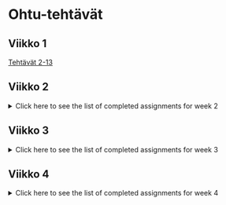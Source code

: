 # Ohtu-tehtävät

## Viikko 1
[Tehtävät 2-13](https://github.com/qubelka/ohtu-2019-viikko1)

## Viikko 2
<details>
<br><summary>Click here to see the list of completed assignments for week 2</summary><br/>  
<p>
<a href="https://github.com/qubelka/ohtu-tehtavat/tree/master/viikko2">
Tehtävät 1, 7-8, 12</a><br>
<a href="https://github.com/qubelka/ohtu-2019-viikko1/tree/master/src/main/java">
Tehtävä 2</a></br>
<a href="https://github.com/qubelka/ohtu-2019-viikko1/blob/master/.codeclimate.yml">
Tehtävä 3</a></br>
<a href="https://github.com/qubelka/ohtu-tehtavat/commit/acfc11bb82a37e1da902e5c23fffd9b10a7d98f9">
Tehtävä 9</a></br>
<a href="https://github.com/qubelka/ohtu-tehtavat/commit/e06a8d6ac8754adea3c80ead2b04586e02db7c03">
Tehtävä 10</a></br>
</p>
</details>

## Viikko 3  
<details>
<br><summary>Click here to see the list of completed assignments for week 3</summary><br/>  
<p>
<a href="https://github.com/qubelka/ohtu-tehtavat/commit/428d7f8f8dd340fd0ed1f5aff9890aba6c259607">
Tehtävät 1</a><br>
<a href="https://github.com/qubelka/ohtu-tehtavat/commit/607b13d1d6e981093f6f0e8588eefd6f3005a649">
Tehtävä 2</a></br>
<a href="https://github.com/qubelka/ohtu-tehtavat/commit/0ba9f12db0ccaedf482f9969e3b680634e71804d">
Tehtävä 3</a></br>
<a href="https://github.com/qubelka/ohtu-tehtavat/commit/2e9968f95220fa868f3bc58026e5019b0507fd47">
Tehtävä 4</a></br>
<a href="https://github.com/qubelka/ohtu-tehtavat/commit/684896c48cddb0d4be88902ba2881dd27d4f565e">
Tehtävä 5</a></br>
<a href="https://github.com/qubelka/ohtu-tehtavat/commit/ed3033db4d436c1f88b1d9d7afe3fe3214e8f347">
Tehtävä 6</a></br>
<a href="https://github.com/qubelka/ohtu-tehtavat/commit/59994b68d8ae44307aae2f55da19178f03e17d6e">
Tehtävä 8</a></br>
<a href="https://github.com/qubelka/ohtu-tehtavat/commit/aa12248882b4ca7616eeb9b8a28c5dd714cbdee7">
Tehtävä 9</a></br>
<a href="https://github.com/qubelka/ohtu-tehtavat/commit/f1bda4cdddf7bc24e0fbdf073436bd00f4a58e21">
Tehtävä 10</a></br>
<a href="https://github.com/qubelka/ohtu-tehtavat/commit/a53a4c50e60c93c6303a07d69f6764eaf7bd585d">
Tehtävä 11</a></br>
</p>
</details>

## Viikko 4  
<details>
<br><summary>Click here to see the list of completed assignments for week 4</summary><br/>  
<p>
<br>
<a href="https://github.com/qubelka/ohtu-tehtavat/commit/c39d556be3861c871121d2a9265368f8e022a6e7">
Tehtävät 2</a><br>
<a href="https://github.com/qubelka/ohtu-tehtavat/commit/831db491094fdcb89d1db951a3e4e9202ad4c042">
Tehtävä 3</a></br>
<a href="https://github.com/qubelka/ohtu-tehtavat/commit/b32a4c543afef2c83801b134cfddb36a8b81e49b">
Tehtävä 4</a></br>
</p>
</details>
